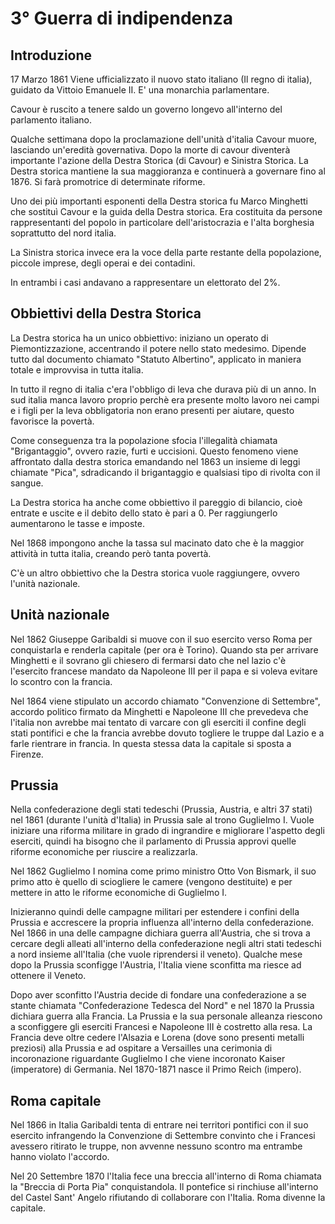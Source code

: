 # 3° Guerra di indipendenza
## Introduzione
17 Marzo 1861 Viene ufficializzato il nuovo stato italiano (Il regno di italia), guidato da Vittoio Emanuele II.
E' una monarchia parlamentare.

Cavour è ruscito a tenere saldo un governo longevo all'interno del parlamento italiano.

Qualche settimana dopo la proclamazione dell'unità d'italia Cavour muore, lasciando un'eredità governativa.
Dopo la morte di cavour diventerà importante l'azione della Destra Storica (di Cavour) e Sinistra Storica.
La Destra storica mantiene la sua maggioranza e continuerà a governare fino al 1876. Si farà promotrice di determinate riforme.

Uno dei più importanti esponenti della Destra storica fu Marco Minghetti che sostituì Cavour e la guida della Destra storica.
Era costituita da persone rappresentanti del popolo in particolare dell'aristocrazia e l'alta borghesia soprattutto del nord italia.

La Sinistra storica invece era la voce della parte restante della popolazione, piccole imprese, degli operai e dei contadini.

In entrambi i casi andavano a rappresentare un elettorato del 2%.
## Obbiettivi della Destra Storica
La Destra storica ha un unico obbiettivo: iniziano un operato di Piemontizzazione, accentrando il potere nello stato medesimo.
Dipende tutto dal documento chiamato "Statuto Albertino", applicato in maniera totale e improvvisa in tutta italia.

In tutto il regno di italia c'era l'obbligo di leva che durava più di un anno.
In sud italia manca lavoro proprio perchè era presente molto lavoro nei campi e i figli per la leva obbligatoria non erano presenti per aiutare, questo favorisce la povertà.

Come conseguenza tra la popolazione sfocia l'illegalità chiamata "Brigantaggio", ovvero razie, furti e uccisioni.
Questo fenomeno viene affrontato dalla destra storica emandando nel 1863 un insieme di leggi chiamate "Pica", sdradicando il brigantaggio e qualsiasi tipo di rivolta con il sangue.

La Destra storica ha anche come obbiettivo il pareggio di bilancio, cioè entrate e uscite e il debito dello stato è pari a 0.
Per raggiungerlo aumentarono le tasse e imposte.

Nel 1868 impongono anche la tassa sul macinato dato che è la maggior attività in tutta italia, creando però tanta povertà.

C'è un altro obbiettivo che la Destra storica vuole raggiungere, ovvero l'unità nazionale.
## Unità nazionale
Nel 1862 Giuseppe Garibaldi si muove con il suo esercito verso Roma per conquistarla e renderla capitale (per ora è Torino).
Quando sta per arrivare Minghetti e il sovrano gli chiesero di fermarsi dato che nel lazio c'è l'esercito francese mandato da Napoleone III per il papa e si voleva evitare lo scontro con la francia.

Nel 1864 viene stipulato un accordo chiamato "Convenzione di Settembre", accordo politico firmato da Minghetti e Napoleone III che prevedeva che l'italia non avrebbe mai tentato di varcare con gli eserciti il confine degli stati pontifici e che la francia avrebbe dovuto togliere le truppe dal Lazio e a farle rientrare in francia.
In questa stessa data la capitale si sposta a Firenze.
## Prussia
Nella confederazione degli stati tedeschi (Prussia, Austria, e altri 37 stati) nel 1861 (durante l'unità d'Italia) in Prussia sale al trono Guglielmo I.
Vuole iniziare una riforma militare in grado di ingrandire e migliorare l'aspetto degli eserciti, quindi ha bisogno che il parlamento di Prussia approvi quelle riforme economiche per riuscire a realizzarla.

Nel 1862 Guglielmo I nomina come primo ministro Otto Von Bismark, il suo primo atto è quello di sciogliere le camere (vengono destituite) e per mettere in atto le riforme economiche di Guglielmo I.

Inizieranno quindi delle campagne militari per estendere i confini della Prussia e accrescere la propria influenza all'interno della confederazione.
Nel 1866 in una delle campagne dichiara guerra all'Austria, che si trova a cercare degli alleati all'interno della confederazione negli altri stati tedeschi a nord insieme all'Italia (che vuole riprendersi il veneto).
Qualche mese dopo la Prussia sconfigge l'Austria, l'Italia viene sconfitta ma riesce ad ottenere il Veneto.

Dopo aver sconfitto l'Austria decide di fondare una confederazione a se stante chiamata "Confederazione Tedesca del Nord" e nel 1870 la Prussia dichiara guerra alla Francia.
La Prussia e la sua personale alleanza riescono a sconfiggere gli eserciti Francesi e Napoleone III è costretto alla resa.
La Francia deve oltre cedere l'Alsazia e Lorena (dove sono presenti metalli preziosi) alla Prussia e ad ospitare a Versailles una cerimonia di incoronazione riguardante Guglielmo I che viene incoronato Kaiser (imperatore) di Germania.
Nel 1870-1871 nasce il Primo Reich (impero).
## Roma capitale
Nel 1866 in Italia Garibaldi tenta di entrare nei territori pontifici con il suo esercito infrangendo la Convenzione di Settembre convinto che i Francesi avessero ritirato le truppe, non avvenne nessuno scontro ma entrambe hanno violato l'accordo.

Nel 20 Settembre 1870 l'Italia fece una breccia all'interno di Roma chiamata la "Breccia di Porta Pia" conquistandola. 
Il pontefice si rinchiuse all'interno del Castel Sant' Angelo rifiutando di collaborare con l'Italia.
Roma divenne la capitale.